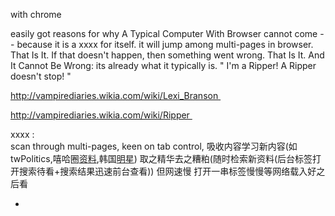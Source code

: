 
with chrome

easily got reasons for why A Typical Computer With Browser cannot come -- because it is a xxxx for itself. it will jump among multi-pages in browser. That Is It. If that doesn't happen, then something went wrong. That Is It. And It Cannot Be Wrong: its already what it typically is. " I'm a Ripper! A Ripper doesn't stop! " 

http://vampirediaries.wikia.com/wiki/Lexi_Branson 

http://vampirediaries.wikia.com/wiki/Ripper 

xxxx : <br>scan through multi-pages, keen on tab control, 吸收内容学习新内容(如twPolitics,嘻哈圈[资](http://www.sohu.com/a/157651024_656170#让别人感觉自己在-这个不严重阿)[料](https://www.zhihu.com/question/63341690/answer/211243270#人们为什么表现得喜欢他-二手资料),韩国[明](https://www.zhihu.com/question/27145087#人们为什么表现得夸赞他-可以看电影阿学习拍电影-cuzHe表现得维护别人---inAnotherStory-MeiYouJiShiDeBaoHu-YouGengDaDeBaoHu-GeiRen---RenXiHuanZheZhong-BuXuYaoNaZhongProtectForThem)[星](https://www.zhihu.com/question/22937005#人们为什么表现得喜欢他-可以看电影阿学习拍电影)) 取之精华去之糟粕(随时检索新资料(后台标签打开搜索待看+搜索结果迅速前台查看)) 但网速慢 打开一串标签慢慢等网络载入好之后看 


-
